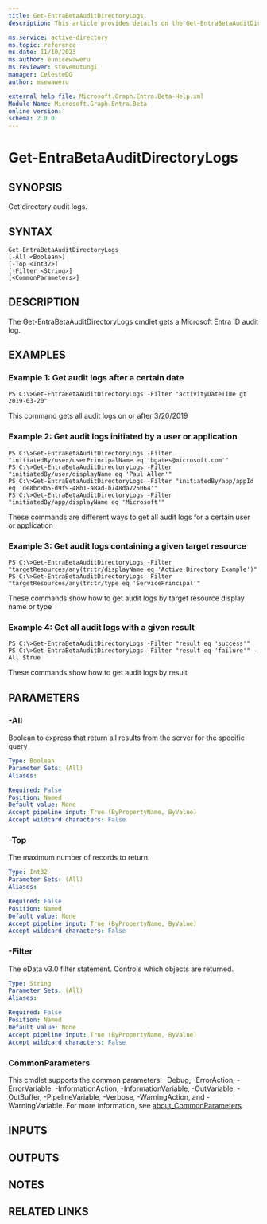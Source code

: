 ```yaml
---
title: Get-EntraBetaAuditDirectoryLogs.
description: This article provides details on the Get-EntraBetaAuditDirectoryLogs command.

ms.service: active-directory
ms.topic: reference
ms.date: 11/10/2023
ms.author: eunicewaweru
ms.reviewer: stevemutungi
manager: CelesteDG
author: msewaweru

external help file: Microsoft.Graph.Entra.Beta-Help.xml
Module Name: Microsoft.Graph.Entra.Beta
online version:
schema: 2.0.0
---
```


# Get-EntraBetaAuditDirectoryLogs

## SYNOPSIS
Get directory audit logs.

## SYNTAX

```
Get-EntraBetaAuditDirectoryLogs 
[-All <Boolean>] 
[-Top <Int32>] 
[-Filter <String>] 
[<CommonParameters>]
```

## DESCRIPTION
The Get-EntraBetaAuditDirectoryLogs cmdlet gets a Microsoft Entra ID audit log.

## EXAMPLES

### Example 1: Get audit logs after a certain date
```
PS C:\>Get-EntraBetaAuditDirectoryLogs -Filter "activityDateTime gt 2019-03-20"
```

This command gets all audit logs on or after 3/20/2019

### Example 2: Get audit logs initiated by a user or application
```
PS C:\>Get-EntraBetaAuditDirectoryLogs -Filter "initiatedBy/user/userPrincipalName eq 'bgates@microsoft.com'"
PS C:\>Get-EntraBetaAuditDirectoryLogs -Filter "initiatedBy/user/displayName eq 'Paul Allen'"
PS C:\>Get-EntraBetaAuditDirectoryLogs -Filter "initiatedBy/app/appId eq 'de8bc8b5-d9f9-48b1-a8ad-b748da725064'"
PS C:\>Get-EntraBetaAuditDirectoryLogs -Filter "initiatedBy/app/displayName eq 'Microsoft'"
```

These commands are different ways to get all audit logs for a certain user or application

### Example 3: Get audit logs containing a given target resource
```
PS C:\>Get-EntraBetaAuditDirectoryLogs -Filter "targetResources/any(tr:tr/displayName eq 'Active Directory Example')"
PS C:\>Get-EntraBetaAuditDirectoryLogs -Filter "targetResources/any(tr:tr/type eq 'ServicePrincipal'"
```

These commands show how to get audit logs by target resource display name or type

### Example 4: Get all audit logs with a given result
```
PS C:\>Get-EntraBetaAuditDirectoryLogs -Filter "result eq 'success'"
PS C:\>Get-EntraBetaAuditDirectoryLogs -Filter "result eq 'failure'" -All $true
```

These commands show how to get audit logs by result

## PARAMETERS

### -All
Boolean to express that return all results from the server for the specific query

```yaml
Type: Boolean
Parameter Sets: (All)
Aliases:

Required: False
Position: Named
Default value: None
Accept pipeline input: True (ByPropertyName, ByValue)
Accept wildcard characters: False
```

### -Top
The maximum number of records to return.

```yaml
Type: Int32
Parameter Sets: (All)
Aliases:

Required: False
Position: Named
Default value: None
Accept pipeline input: True (ByPropertyName, ByValue)
Accept wildcard characters: False
```

### -Filter
The oData v3.0 filter statement. 
Controls which objects are returned.

```yaml
Type: String
Parameter Sets: (All)
Aliases:

Required: False
Position: Named
Default value: None
Accept pipeline input: True (ByPropertyName, ByValue)
Accept wildcard characters: False
```

### CommonParameters
This cmdlet supports the common parameters: -Debug, -ErrorAction, -ErrorVariable, -InformationAction, -InformationVariable, -OutVariable, -OutBuffer, -PipelineVariable, -Verbose, -WarningAction, and -WarningVariable. For more information, see [about_CommonParameters](http://go.microsoft.com/fwlink/?LinkID=113216).

## INPUTS

## OUTPUTS

## NOTES

## RELATED LINKS
